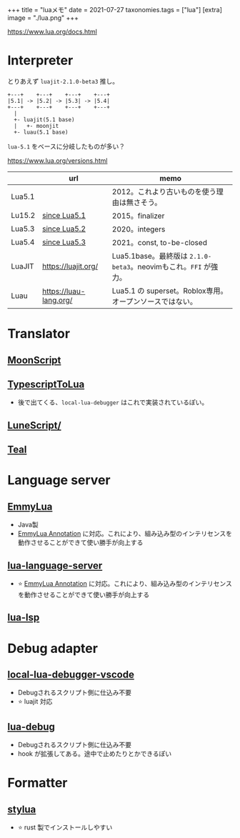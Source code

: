 +++
title = "luaメモ"
date = 2021-07-27
taxonomies.tags = ["lua"]
[extra]
image = "./lua.png"
+++

<https://www.lua.org/docs.html>

# Interpreter

とりあえず `luajit-2.1.0-beta3` 推し。

```
+---+    +---+    +---+    +---+
|5.1| -> |5.2| -> |5.3| -> |5.4|
+---+    +---+    +---+    +---+
  |
  +- luajit(5.1 base)
  |   +- moonjit
  +- luau(5.1 base)
```

`lua-5.1` をベースに分岐したものが多い？

<https://www.lua.org/versions.html>

|        | url                                                                | memo                                                             |
|--------|--------------------------------------------------------------------|------------------------------------------------------------------|
| Lua5.1 |                                                                    | 2012。これより古いものを使う理由は無さそう。                     |
| Lu15.2 | [since Lua5.1](https://www.lua.org/manual/5.2/readme.html#changes) | 2015。finalizer                                                  |
| Lua5.3 | [since Lua5.2](https://www.lua.org/manual/5.3/readme.html#changes) | 2020。integers                                                   |
| Lua5.4 | [since Lua5.3](https://www.lua.org/manual/5.4/readme.html#changes) | 2021。const, to-be-closed                                        |
| LuaJIT | <https://luajit.org/>                                              | Lua5.1base。最終版は `2.1.0-beta3`。neovimもこれ。`FFI` が強力。 |
| Luau   | <https://luau-lang.org/>                                           | Lua5.1 の superset。Roblox専用。オープンソースではない。         |

# Translator

## [MoonScript](https://moonscript.org/)
## [TypescriptToLua](https://typescripttolua.github.io/)

* 後で出てくる、`local-lua-debugger` はこれで実装されているぽい。

## [LuneScript/](https://ifritjp.github.io/documents/lunescript/)

## [Teal](https://github.com/teal-language/tl)

# Language server

## [EmmyLua](https://github.com/EmmyLua/EmmyLua-LanguageServer)

* Java製
* [EmmyLua Annotation](https://emmylua.github.io/annotation.html) に対応。これにより、組み込み型のインテリセンスを動作させることができて使い勝手が向上する

## [lua-language-server](https://github.com/sumneko/lua-language-server)

* ⭐ [EmmyLua Annotation](https://emmylua.github.io/annotation.html) に対応。これにより、組み込み型のインテリセンスを動作させることができて使い勝手が向上する

## [lua-lsp](https://github.com/Alloyed/lua-lsp)

# Debug adapter


## [local-lua-debugger-vscode](https://github.com/tomblind/local-lua-debugger-vscode)

* Debugされるスクリプト側に仕込み不要
* ⭐ luajit 対応

## [lua-debug](https://github.com/actboy168/lua-debug)

* Debugされるスクリプト側に仕込み不要
* hook が拡張してある。途中で止めたりとかできるぽい

# Formatter

## [stylua](https://github.com/johnnymorganz/stylua)

* ⭐ rust 製でインストールしやすい
